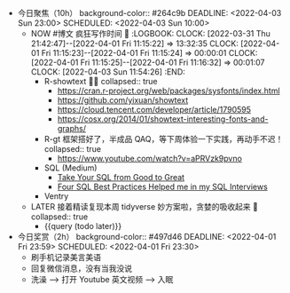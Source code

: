 - 今日聚焦（10h）
  background-color:: #264c9b
  DEADLINE: <2022-04-03 Sun 23:00>
  SCHEDULED: <2022-04-03 Sun 10:00>
	- NOW #博文 疯狂写作时间 📃
	  :LOGBOOK:
	  CLOCK: [2022-03-31 Thu 21:42:47]--[2022-04-01 Fri 11:15:22] =>  13:32:35
	  CLOCK: [2022-04-01 Fri 11:15:23]--[2022-04-01 Fri 11:15:24] =>  00:00:01
	  CLOCK: [2022-04-01 Fri 11:15:25]--[2022-04-01 Fri 11:16:32] =>  00:01:07
	  CLOCK: [2022-04-03 Sun 11:54:26]
	  :END:
		- R-showtext 🏳‍🌈
		  collapsed:: true
			- https://cran.r-project.org/web/packages/sysfonts/index.html
			- https://github.com/yixuan/showtext
			- https://cloud.tencent.com/developer/article/1790595
			- https://cosx.org/2014/01/showtext-interesting-fonts-and-graphs/
		- R-gt 框架搭好了，半成品 QAQ，等下周体验一下实践，再动手不迟！
		  collapsed:: true
			- https://www.youtube.com/watch?v=aPRVzk9pvno
		- SQL (Medium)
			- [Take Your SQL from Good to Great](https://towardsdatascience.com/take-your-sql-from-good-to-great-part-1-3ae61539e92a)
			- [Four SQL Best Practices Helped me in my SQL Interviews](https://medium.com/@Hong_Tang/four-sql-best-practices-helped-me-in-my-sql-interviews-68e686b6d28a)
		- Ventry
	- LATER 接着精读复现本周 tidyverse 妙方案啦，贪婪的吸收起来 🤗
	  collapsed:: true
		- {{query (todo later)}}
- 今日奖赏（2h）
  background-color:: #497d46
  DEADLINE: <2022-04-01 Fri 23:59>
  SCHEDULED: <2022-04-01 Fri 23:30>
	- 刷手机记录美言美语
	- 回复微信消息，没有当我没说
	- 洗澡 --> 打开 Youtube 英文视频 --> 入眠